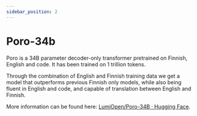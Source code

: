 ```yaml
---
sidebar_position: 2
---
```


# Poro-34b

Poro is a 34B parameter decoder-only transformer pretrained on Finnish, English and code. It has been trained on 1 trillion tokens.

Through the combination of English and Finnish training data we get a model that outperforms previous Finnish only models, while also being fluent in English and code, and capable of translation between English and Finnish.

More information can be found here: [LumiOpen/Poro-34B · Hugging Face](https://huggingface.co/LumiOpen/Poro-34B).
